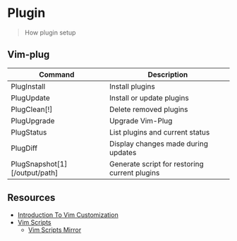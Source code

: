 # Plugin

> How plugin setup

## Vim-plug

| Command                        | Description                                   |
| ------------------------------ | --------------------------------------------- |
| PlugInstall                    | Install plugins                               |
| PlugUpdate                     | Install or update plugins                     |
| PlugClean[!]                   | Delete removed plugins                        |
| PlugUpgrade                    | Upgrade Vim-Plug                              |
| PlugStatus                     | List plugins and current status               |
| PlugDiff                       | Display changes made during updates           |
| PlugSnapshot[1] [/output/path] | Generate script for restoring current plugins |

## Resources

* [Introduction To Vim Customization](https://www.linode.com/docs/tools-reference/tools/introduction-to-vim-customization/)
* [Vim Scripts](https://www.vim.org/scripts/)
  * [Vim Scripts Mirror](http://vim-scripts.org/)
